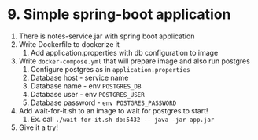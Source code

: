 # 9. Simple spring-boot application


1. There is notes-service.jar with spring boot application
2. Write Dockerfile to dockerize it
   1. Add application.properties  with db configuration to image
3. Write `docker-compose.yml` that will prepare image and also run postgres
   1. Configure postgres as in `application.properties`
   2. Database host - service name
   3. Database name - env `POSTGRES_DB`
   4. Database user - env `POSTGRES_USER`
   5. Database password - `env POSTGRES_PASSWORD`
4. Add wait-for-it.sh to an image to wait for postgres to start!
   1. Ex. call `./wait-for-it.sh db:5432 -- java -jar app.jar`
5. Give it a try!
